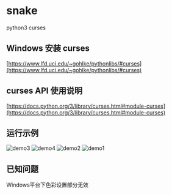 # snake

python3 curses

## Windows 安装 curses

[https://www.lfd.uci.edu/~gohlke/pythonlibs/#curses](https://www.lfd.uci.edu/~gohlke/pythonlibs/#curses)

## curses API 使用说明

[https://docs.python.org/3/library/curses.html#module-curses](https://docs.python.org/3/library/curses.html#module-curses)

## 运行示例

![demo3](https://s1.ax1x.com/2018/02/19/9t5Tuq.gif)
![demo4](https://s1.ax1x.com/2018/02/19/9t57D0.gif)
![demo2](https://s1.ax1x.com/2018/02/19/9t5Ivn.png)
![demo1](https://s1.ax1x.com/2018/02/19/9t55gs.png)

## 已知问题

Windows平台下色彩设置部分无效
